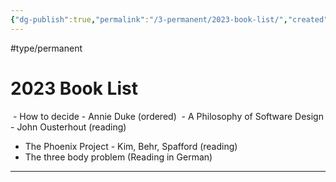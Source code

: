 ```yaml
---
{"dg-publish":true,"permalink":"/3-permanent/2023-book-list/","created":"2023-08-03T19:54:51.000-06:00","updated":"2023-09-04T22:36:32.000-06:00"}
---
```


#type/permanent
# 2023 Book List

 - How to decide - Annie Duke (ordered)
 - A Philosophy of Software Design - John Ousterhout (reading)
 - The Phoenix Project - Kim, Behr, Spafford (reading)
 - The three body problem (Reading in German)

---